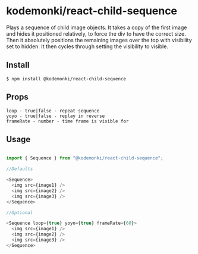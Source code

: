 # kodemonki/react-child-sequence

Plays a sequence of child image objects. It takes a copy of the first image and hides it positioned relatively, to force the div to have the correct size. Then it absolutely positions the remaining images over the top with visibility set to hidden. It then cycles through setting the visibility to visible.

## Install

```
$ npm install @kodemonki/react-child-sequence
```

## Props

```
loop - true|false - repeat sequence
yoyo - true|false - replay in reverse
frameRate - number - time frame is visible for
```

## Usage

```js

import { Sequence } from "@kodemonki/react-child-sequence";

//Defaults

<Sequence>
  <img src={image1} />
  <img src={image2} />
  <img src={image3} />
</Sequence>

//Optional

<Sequence loop={true} yoyo={true} frameRate={60}>
  <img src={image1} />
  <img src={image2} />
  <img src={image3} />
</Sequence>
```
